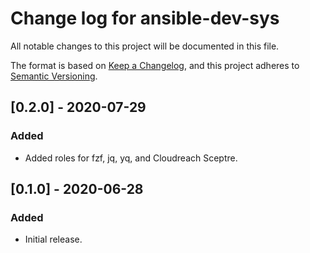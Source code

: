 # Change log for ansible-dev-sys

All notable changes to this project will be documented in this file.

The format is based on [Keep a Changelog](https://keepachangelog.com/en/1.0.0/), and this project adheres to [Semantic Versioning](https://semver.org/spec/v2.0.0.html).

## [0.2.0] - 2020-07-29
### Added
- Added roles for fzf, jq, yq, and Cloudreach Sceptre.

## [0.1.0] - 2020-06-28
### Added
- Initial release.
